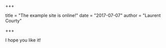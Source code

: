 +++

title = "The example site is online!"
date = "2017-07-07"
author = "Laurent Courty"

+++

I hope you like it!
